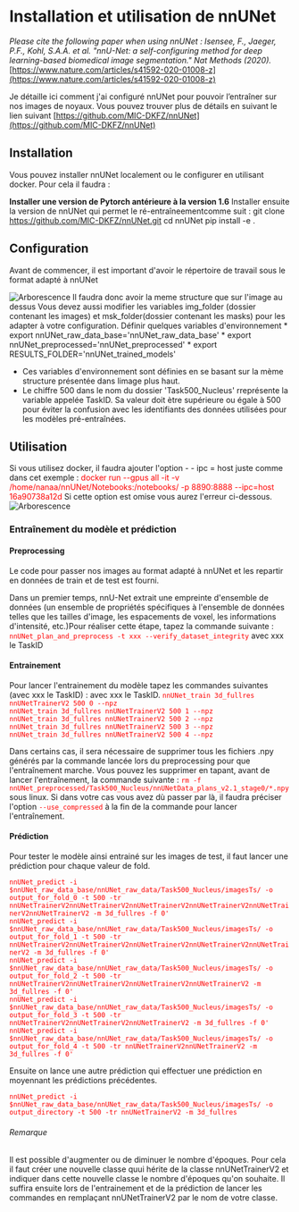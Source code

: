 # Installation et utilisation de nnUNet
*Please cite the following paper when using nnUNet :
Isensee, F., Jaeger, P.F., Kohl, S.A.A. et al. "nnU-Net: a self-configuring method for deep learning-based biomedical image segmentation." Nat Methods (2020).*
[https://www.nature.com/articles/s41592-020-01008-z](https://www.nature.com/articles/s41592-020-01008-z) 

Je détaille ici comment j'ai configuré nnUNet pour pouvoir l’entraîner sur nos images de noyaux.
Vous pouvez trouver plus de détails en suivant le lien suivant [https://github.com/MIC-DKFZ/nnUNet](https://github.com/MIC-DKFZ/nnUNet) 

## Installation

Vous pouvez installer nnUNet localement ou le configurer en utilisant docker. Pour cela il faudra :

**Installer une version de Pytorch antérieure à la version 1.6**
Installer ensuite la version de nnUNet qui permet le ré-entraîneementcomme suit :
	git clone https://github.com/MIC-DKFZ/nnUNet.git
cd nnUNet
pip install -e .

##  Configuration
Avant de commencer, il est important d'avoir le répertoire de travail sous le format adapté à nnUNet

![Arborescence](/home/nanaa/Documents/directories_to_make.png)
Il faudra donc avoir la meme structure que sur l'image au dessus
Vous devez aussi modifier les variables img_folder (dossier contenant les images) et msk_folder(dossier contenant les masks) pour les adapter à votre configuration.
Définir quelques variables d'environnement
	* export nnUNet_raw_data_base='nnUNet_raw_data_base'
	* export nnUNet_preprocessed='nnUNet_preprocessed'
	* export RESULTS_FOLDER='nnUNet_trained_models'
* Ces variables d'environnement sont définies en se basant sur la mème structure présentée dans limage plus haut.
* Le chiffre 500 dans le nom du dossier 'Task500_Nucleus' rreprésente la variable appelée TaskID. Sa valeur doit ètre supérieure ou égale à 500 pour éviter la confusion avec les identifiants des données utilisées pour les modèles pré-entraînées.

## Utilisation
Si vous utilisez docker, il faudra ajouter l'option - - ipc = host juste comme dans cet exemple :
<font color='red'>docker run --gpus all -it -v /home/nanaa/nnUNet/Notebooks:/notebooks/ -p 8890:8888 --ipc=host 16a90738a12d</font>
Si cette option est omise vous aurez l'erreur ci-dessous.
![Arborescence](/home/nanaa/Documents/eror.png)

### Entraînement du modèle et prédiction
#### Preprocessing
Le code pour passer nos images au format adapté à nnUNet et les repartir en données de train et de test est fourni.

Dans un premier temps, nnU-Net extrait une empreinte d'ensemble de données (un ensemble de propriétés spécifiques à l'ensemble de données telles que les tailles d'image, les espacements de voxel, les informations d'intensité, etc.)Pour réaliser cette étape, tapez la commande suivante : <font color='red'>``nnUNet_plan_and_preprocess -t xxx --verify_dataset_integrity``</font> avec xxx le TaskID
#### Entrainement
Pour lancer l'entrainement du modèle tapez  les commandes suivantes (avec xxx le TaskID) :
avec xxx le TaskID.
<font color='red'>``nnUNet_train 3d_fullres nnUNetTrainerV2 500 0 --npz``</font>  
<font color='red'>``nnUNet_train 3d_fullres nnUNetTrainerV2 500 1 --npz``</font>  
<font color='red'>``nnUNet_train 3d_fullres nnUNetTrainerV2 500 2 --npz``</font>  
<font color='red'>``nnUNet_train 3d_fullres nnUNetTrainerV2 500 3 --npz``</font>  
<font color='red'>``nnUNet_train 3d_fullres nnUNetTrainerV2 500 4 --npz``</font>  

Dans certains cas,  il sera nécessaire de supprimer tous les fichiers .npy générés par la commande lancée lors du preprocessing pour que l'entraînement marche. Vous pouvez les supprimer en tapant, avant de lancer l'entraînement, la commande suivante : 
 <font color='red'>``rm -f nnUNet_preprocessed/Task500_Nucleus/nnUNetData_plans_v2.1_stage0/*.npy``</font> sous linux. Si dans votre cas vous avez dù passer par là, il faudra préciser l'option  <font color='red'>``--use_compressed``</font>  à la fin de la commande pour lancer l'entraînement.
 
#### Prédiction

Pour tester le modèle ainsi entrainé sur les images de test, il faut lancer une prédiction pour chaque valeur de fold.

<font color='red'>``nnUNet_predict -i $nnUNet_raw_data_base/nnUNet_raw_data/Task500_Nucleus/imagesTs/ -o output_for_fold_0 -t 500 -tr nnUNetTrainerV2nnUNetTrainerV2nnUNetTrainerV2nnUNetTrainerV2nnUNetTrainerV2nnUNetTrainerV2 -m 3d_fullres -f 0'``</font>  
<font color='red'>``nnUNet_predict -i $nnUNet_raw_data_base/nnUNet_raw_data/Task500_Nucleus/imagesTs/ -o output_for_fold_1 -t 500 -tr nnUNetTrainerV2nnUNetTrainerV2nnUNetTrainerV2nnUNetTrainerV2nnUNetTrainerV2 -m 3d_fullres -f 0'``</font>  
<font color='red'>``nnUNet_predict -i $nnUNet_raw_data_base/nnUNet_raw_data/Task500_Nucleus/imagesTs/ -o output_for_fold_2 -t 500 -tr nnUNetTrainerV2nnUNetTrainerV2nnUNetTrainerV2nnUNetTrainerV2 -m 3d_fullres -f 0'``</font>   
<font color='red'>``nnUNet_predict -i $nnUNet_raw_data_base/nnUNet_raw_data/Task500_Nucleus/imagesTs/ -o output_for_fold_3 -t 500 -tr nnUNetTrainerV2nnUNetTrainerV2nnUNetTrainerV2 -m 3d_fullres -f 0'``</font>   
<font color='red'>``nnUNet_predict -i $nnUNet_raw_data_base/nnUNet_raw_data/Task500_Nucleus/imagesTs/ -o output_for_fold_4 -t 500 -tr nnUNetTrainerV2nnUNetTrainerV2 -m 3d_fullres -f 0'``</font>   

Ensuite on lance une autre prédiction qui effectuer une prédiction en moyennant les prédictions précédentes.

<font color='red'>``nnUNet_predict -i $nnUNet_raw_data_base/nnUNet_raw_data/Task500_Nucleus/imagesTs/ -o output_directory -t 500 -tr nnUNetTrainerV2 -m 3d_fullres``</font>  

###### Remarque
Il est possible d'augmenter ou de diminuer le nombre d'époques.
Pour cela il faut créer une nouvelle classe quui hérite de la classe nnUNetTrainerV2 et indiquer dans cette nouvelle classe le nombre d'époques qu'on souhaite. Il suffira ensuite lors de l'entrainement et de la prédiction de lancer les commandes en remplaçant nnUNetTrainerV2 par le nom de votre classe.
